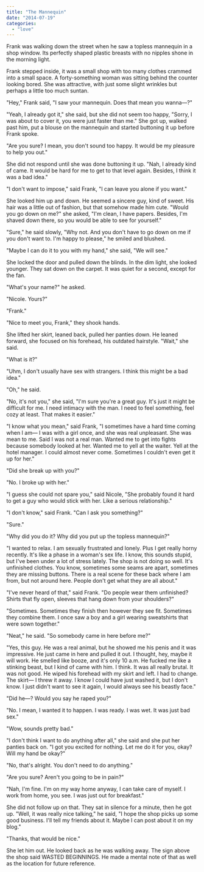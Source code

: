 ```yaml
---
title: "The Mannequin"
date: "2014-07-19"
categories: 
  - "love"
---
```


Frank was walking down the street when he saw a topless mannequin in a shop window. Its perfectly shaped plastic breasts with no nipples shone in the morning light.

Frank stepped inside, it was a small shop with too many clothes crammed into a small space. A forty-something woman was sitting behind the counter looking bored. She was attractive, with just some slight wrinkles but perhaps a little too much suntan.

"Hey," Frank said, "I saw your mannequin. Does that mean you wanna—?"

"Yeah, I already got it," she said, but she did not seem too happy, "Sorry, I was about to cover it, you were just faster than me." She got up, walked past him, put a blouse on the mannequin and started buttoning it up before Frank spoke.

"Are you sure? I mean, you don't sound too happy. It would be my pleasure to help you out."

She did not respond until she was done buttoning it up. "Nah, I already kind of came. It would be hard for me to get to that level again. Besides, I think it was a bad idea."

"I don't want to impose," said Frank, "I can leave you alone if you want."

She looked him up and down. He seemed a sincere guy, kind of sweet. His hair was a little out of fashion, but that somehow made him cute. "Would you go down on me?" she asked, "I'm clean, I have papers. Besides, I'm shaved down there, so you would be able to see for yourself."

"Sure," he said slowly, "Why not. And you don't have to go down on me if you don't want to. I'm happy to please," he smiled and blushed.

"Maybe I can do it to you with my hand," she said, "We will see."

She locked the door and pulled down the blinds. In the dim light, she looked younger. They sat down on the carpet. It was quiet for a second, except for the fan.

"What's your name?" he asked.

"Nicole. Yours?"

"Frank."

"Nice to meet you, Frank," they shook hands.

She lifted her skirt, leaned back, pulled her panties down. He leaned forward, she focused on his forehead, his outdated hairstyle. "Wait," she said.

"What is it?"

"Uhm, I don't usually have sex with strangers. I think this might be a bad idea."

"Oh," he said.

"No, it's not you," she said, "I'm sure you're a great guy. It's just it might be difficult for me. I need intimacy with the man. I need to feel something, feel cozy at least. That makes it easier."

"I know what you mean," said Frank, "I sometimes have a hard time coming when I am— I was with a girl once, and she was real unpleasant. She was mean to me. Said I was not a real man. Wanted me to get into fights because somebody looked at her. Wanted me to yell at the waiter. Yell at the hotel manager. I could almost never come. Sometimes I couldn't even get it up for her."

"Did she break up with you?"

"No. I broke up with her."

"I guess she could not spare you," said Nicole, "She probably found it hard to get a guy who would stick with her. Like a serious relationship."

"I don't know," said Frank. "Can I ask you something?"

"Sure."

"Why did you do it? Why did you put up the topless mannequin?"

"I wanted to relax. I am sexually frustrated and lonely. Plus I get really horny recently. It's like a phase in a woman's sex life. I know, this sounds stupid, but I've been under a lot of stress lately. The shop is not doing so well. It's unfinished clothes. You know, sometimes some seams are apart, sometimes they are missing buttons. There is a real scene for these back where I am from, but not around here. People don't get what they are all about."

"I've never heard of that," said Frank. "Do people wear them unfinished? Shirts that fly open, sleeves that hang down from your shoulders?"

"Sometimes. Sometimes they finish then however they see fit. Sometimes they combine them. I once saw a boy and a girl wearing sweatshirts that were sown together."

"Neat," he said. "So somebody came in here before me?"

"Yes, this guy. He was a real animal, but he showed me his penis and it was impressive. He just came in here and pulled it out. I thought, hey, maybe it will work. He smelled like booze, and it's only 10 a.m. He fucked me like a stinking beast, but I kind of came with him. I think. It was all really brutal. It was not good. He wiped his forehead with my skirt and left. I had to change. The skirt— I threw it away. I know I could have just washed it, but I don't know. I just didn't want to see it again, I would always see his beastly face."

"Did he—? Would you say he raped you?"

"No. I mean, I wanted it to happen. I was ready. I was wet. It was just bad sex."

"Wow, sounds pretty bad."

"I don't think I want to do anything after all," she said and she put her panties back on. "I got you excited for nothing. Let me do it for you, okay? Will my hand be okay?"

"No, that's alright. You don't need to do anything."

"Are you sure? Aren't you going to be in pain?"

"Nah, I'm fine. I'm on my way home anyway, I can take care of myself. I work from home, you see. I was just out for breakfast."

She did not follow up on that. They sat in silence for a minute, then he got up. "Well, it was really nice talking," he said, "I hope the shop picks up some good business. I'll tell my friends about it. Maybe I can post about it on my blog."

"Thanks, that would be nice."

She let him out. He looked back as he was walking away. The sign above the shop said WASTED BEGINNINGS. He made a mental note of that as well as the location for future reference.
